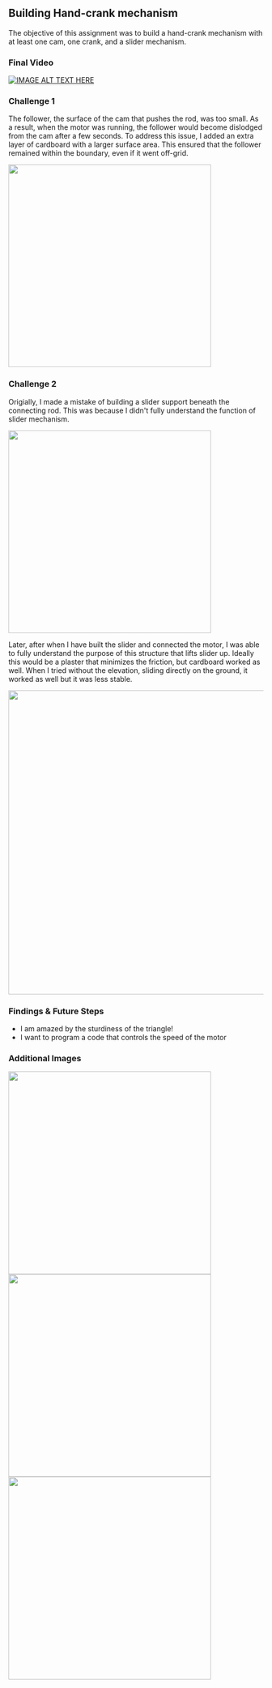 ## Building Hand-crank mechanism
The objective of this assignment was to build a hand-crank mechanism with at least one cam, one crank, and a slider mechanism.

### Final Video
[![IMAGE ALT TEXT HERE](images/final_crank.png)](https://youtu.be/l0Lp0_8teL8)

### Challenge 1
The follower, the surface of the cam that pushes the rod, was too small. As a result, when the motor was running, the follower would become dislodged from the cam after a few seconds. To address this issue, I added an extra layer of cardboard with a larger surface area. This ensured that the follower remained within the boundary, even if it went off-grid.

<img src="images/2.png" width="400">

### Challenge 2
Origially, I made a mistake of building a slider support beneath the connecting rod. This was because I didn't fully understand the function of slider mechanism. 

<img src="images/6.png" width="400">

Later, after when I have built the slider and connected the motor, I was able to fully understand the purpose of this structure that lifts slider up. Ideally this would be a plaster that minimizes the friction, but cardboard worked as well. When I tried without the elevation, sliding directly on the ground, it worked as well but it was less stable. 

<img src="images/1.png" width="600">

### Findings & Future Steps
- I am amazed by the sturdiness of the triangle!
- I want to program a code that controls the speed of the motor 

### Additional Images
<img src="images/3.png" width="400">
<img src="images/4.png" width="400">
<img src="images/5.png" width="400">
